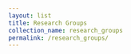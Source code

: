 ```yaml
---
layout: list
title: Research Groups
collection_name: research_groups
permalink: /research_groups/
---
```

